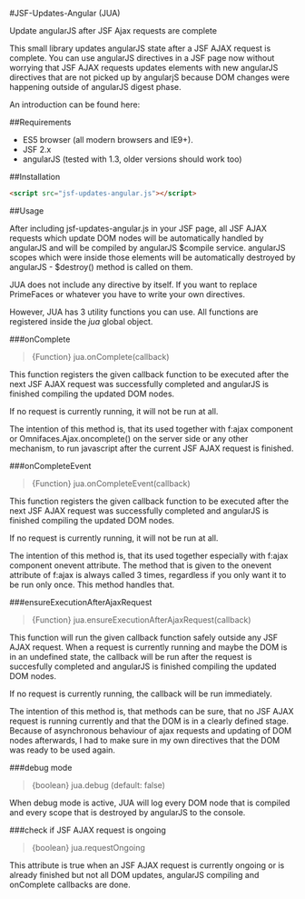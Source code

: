 #JSF-Updates-Angular (JUA)

Update angularJS after JSF Ajax requests are complete

This small library updates angularJS state after a JSF AJAX request is complete. You can use angularJS directives
in a JSF page now without worrying that JSF AJAX requests updates elements with new angularJS directives that are 
not picked up by angularjS because DOM changes were happening outside of angularJS digest phase.

An introduction can be found here: 


##Requirements

* ES5 browser (all modern browsers and IE9+).
* JSF 2.x 
* angularJS (tested with 1.3, older versions should work too)

##Installation

````html
<script src="jsf-updates-angular.js"></script>
````

##Usage 

After including jsf-updates-angular.js in your JSF page, all JSF AJAX requests which update DOM nodes will be automatically handled by angularJS and will be compiled by angularJS $compile service. angularJS scopes which were inside those elements will be automatically destroyed by angularJS - $destroy() method is called on them. 

JUA does not include any directive by itself. If you want to replace PrimeFaces or whatever you have to write your own directives. 

However, JUA has 3 utility functions you can use. All functions are registered inside the *jua* global object.

###onComplete
>{Function} jua.onComplete(callback)

This function registers the given callback function to be executed after the next JSF AJAX request was successfully completed and angularJS is finished compiling the updated DOM nodes.

If no request is currently running, it will not be run at all. 

The intention of this method is, that its used together with f:ajax component or Omnifaces.Ajax.oncomplete() on the server side or any other mechanism, to run javascript after the current JSF AJAX request is finished. 

###onCompleteEvent

>{Function} jua.onCompleteEvent(callback)

This function registers the given callback function to be executed after the next JSF AJAX request was successfully completed and angularJS is finished compiling the updated DOM nodes.

If no request is currently running, it will not be run at all. 

The intention of this method is, that its used together especially with f:ajax component onevent attribute. The method that is given to the onevent attribute of f:ajax is always called 3 times, regardless if you only want it to be run only once. This method handles that.

###ensureExecutionAfterAjaxRequest

>{Function} jua.ensureExecutionAfterAjaxRequest(callback)

This function will run the given callback function safely outside any JSF AJAX request. When a request is currently running and maybe the DOM is in an undefined state, the callback will be run after the request is succesfully completed and angularJS is finished compiling the updated DOM nodes.   

If no request is currently running, the callback will be run immediately.

The intention of this method is, that methods can be sure, that no JSF AJAX request is running currently and that the DOM is in a clearly defined stage. Because of asynchronous behaviour of ajax requests and updating of DOM nodes afterwards, I had to make sure in my own directives that the DOM was ready to be used again.

###debug mode

>{boolean} jua.debug (default: false)

When debug mode is active, JUA will log every DOM node that is compiled and every scope that is destroyed by angularJS to the console. 

###check if JSF AJAX request is ongoing

>{boolean} jua.requestOngoing

This attribute is true when an JSF AJAX request is currently ongoing or is already finished but not all DOM updates, angularJS compiling and onComplete callbacks are done.

